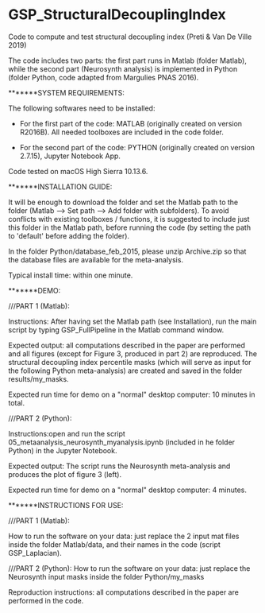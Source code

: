 # GSP_StructuralDecouplingIndex
Code to compute and test structural decoupling index (Preti &amp; Van De Ville 2019)


The code includes two parts: the first part runs in Matlab (folder Matlab), while the second part (Neurosynth analysis) is implemented in Python (folder Python, code adapted from Margulies PNAS 2016).


*******SYSTEM REQUIREMENTS:

The following softwares need to be installed:

- For the first part of the code: MATLAB (originally created on version R2016B). All needed toolboxes are included in the code folder.

- For the second part of the code: PYTHON (originally created on version 2.7.15), Jupyter Notebook App.

Code tested on macOS High Sierra 10.13.6.


*******INSTALLATION GUIDE:

It will be enough to download the folder and set the Matlab path to the folder (Matlab --> Set path --> Add folder with subfolders). To avoid conflicts with existing toolboxes / functions, it is suggested to include just this folder in the Matlab path, before running the code (by setting the path to 'default' before adding the folder).

In the folder Python/database_feb_2015, please unzip Archive.zip so that the database files are available for the meta-analysis.

Typical install time: within one minute.


*******DEMO:

///PART 1 (Matlab):

Instructions: After having set the Matlab path (see Installation), run the main script by typing GSP_FullPipeline in the Matlab command window.

Expected output: all computations described in the paper are performed and all figures (except for Figure 3, produced in part 2) are reproduced. The structural decoupling index percentile masks (which will serve as input for the following Python meta-analysis) are created and saved in the folder results/my_masks.

Expected run time for demo on a "normal" desktop computer: 10 minutes in total.


///PART 2 (Python):

Instructions:open and run the script 05_metaanalysis_neurosynth_myanalysis.ipynb (included in he folder Python) in the Jupyter Notebook. 

Expected output: The script runs the Neurosynth meta-analysis and produces the plot of figure 3 (left).

Expected run time for demo on a "normal" desktop computer: 4 minutes.


*******INSTRUCTIONS FOR USE:

///PART 1 (Matlab):

How to run the software on your data: just replace the 2 input mat files inside the folder Matlab/data, and their names in the code (script GSP_Laplacian). 

///PART 2 (Python):
How to run the software on your data: just replace the Neurosynth input masks inside the folder Python/my_masks

Reproduction instructions: all computations described in the paper are performed in the code.
